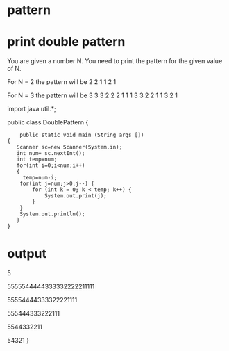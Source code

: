 # pattern
# print double pattern
You are given a number N. You need to print the pattern for the given value of N.

For N = 2 the pattern will be 
2 2 1 1
2 1

For N = 3 the pattern will be 
3 3 3 2 2 2 1 1 1
3 3 2 2 1 1
3 2 1


import java.util.*;

public class DoublePattern {


        public static void main (String args [])
    {
       Scanner sc=new Scanner(System.in);
       int num= sc.nextInt();
       int temp=num;
       for(int i=0;i<num;i++)
       {
         temp=num-i;
        for(int j=num;j>0;j--) {
            for (int k = 0; k < temp; k++) {
                System.out.print(j);
            }
        }
        System.out.println();
       }
    }
    
 # output
 5
 
5555544444333332222211111

55554444333322221111

555444333222111

5544332211

54321
}
